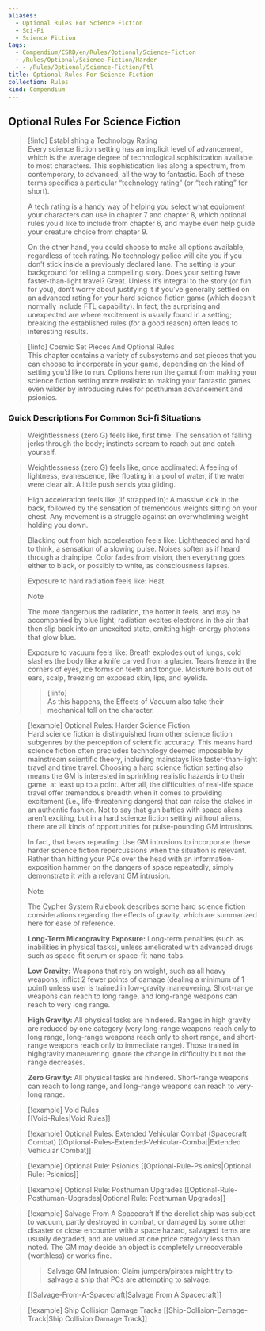 ```yaml
---
aliases:
  - Optional Rules For Science Fiction
  - Sci-Fi
  - Science Fiction
tags:
  - Compendium/CSRD/en/Rules/Optional/Science-Fiction
  - /Rules/Optional/Science-Fiction/Harder
  - - /Rules/Optional/Science-Fiction/Ftl
title: Optional Rules For Science Fiction
collection: Rules
kind: Compendium
---
```

## Optional Rules For Science Fiction  
> [!info] Establishing a Technology Rating  
> Every science fiction setting has an implicit level of advancement, which is the average degree of technological sophistication available to most characters. This sophistication lies along a spectrum, from contemporary, to advanced, all the way to fantastic. Each of these terms specifies a particular “technology rating” (or “tech rating” for short).   
> 
> A tech rating is a handy way of helping you select what equipment your characters can use in chapter 7 and chapter 8, which optional rules you’d like to include from chapter 6, and maybe even help guide your creature choice from chapter 9.  
> 
> On the other hand, you could choose to make all options available, regardless of tech rating. No technology police will cite you if you don’t stick inside a previously declared lane. The setting is your background for telling a compelling story. Does your setting have faster-than-light travel? Great. Unless it’s integral to the story (or fun for you), don’t worry about justifying it if you’ve generally settled on an advanced rating for your hard science fiction game (which doesn’t normally include FTL capability). In fact, the surprising and unexpected are where excitement is usually found in a setting; breaking the established rules (for a good reason) often leads to interesting results.

>[!info] Cosmic Set Pieces And Optional Rules  
>This chapter contains a variety of subsystems and set pieces that you can choose to incorporate in your game, depending on the kind of setting you’d like to run. Options here run the gamut from making your science fiction setting more realistic to making your fantastic games even wilder by introducing rules for posthuman advancement and psionics.

### Quick Descriptions For Common Sci-fi Situations  
>Weightlessness (zero G) feels like, first time: The sensation of falling jerks through the body; instincts scream to reach out and catch yourself.  

>Weightlessness (zero G) feels like, once acclimated: A feeling of lightness, evanescence, like floating in a pool of water, if the water were clear air. A little push sends you gliding. 

>High acceleration feels like (if strapped in): A massive kick in the back, followed by the sensation of tremendous weights sitting on your chest. Any movement is a struggle against an overwhelming weight holding you down.  

>Blacking out from high acceleration feels like: Lightheaded and hard to think, a sensation of a slowing pulse. Noises soften as if heard through a drainpipe. Color fades from vision, then everything goes either to black, or possibly to white, as consciousness lapses. 

>Exposure to hard radiation feels like: Heat. 
>>[!note]  
>>The more dangerous the radiation, the hotter it feels, and may be accompanied by blue light; radiation excites electrons in the air that then slip back into an unexcited state, emitting high-energy photons that glow blue.

>Exposure to vacuum feels like: Breath explodes out of lungs, cold slashes the body like a knife carved from a glacier. Tears freeze in the corners of eyes, ice forms on teeth and tongue. Moisture boils out of ears, scalp, freezing on exposed skin, lips, and eyelids.   
>>[!info]  
>>As this happens, the Effects of Vacuum also take their mechanical toll on the character.

>[!example] Optional Rules: Harder Science Fiction  
>Hard science fiction is distinguished from other science fiction subgenres by the perception of scientific accuracy. This means hard science fiction often precludes technology deemed impossible by mainstream scientific theory, including mainstays like faster-than-light travel and time travel. Choosing a hard science fiction setting also means the GM is interested in sprinkling realistic hazards into their game, at least up to a point. After all, the difficulties of real-life space travel offer tremendous breadth when it comes to providing excitement (i.e., life-threatening dangers) that can raise the stakes in an authentic fashion. Not to say that gun battles with space aliens aren’t exciting, but in a hard science fiction setting without aliens, there are all kinds of opportunities for pulse-pounding GM intrusions.  
>
>In fact, that bears repeating: Use GM intrusions to incorporate these harder science fiction repercussions when the situation is relevant. Rather than hitting your PCs over the head with an information-exposition hammer on the dangers of space repeatedly, simply demonstrate it with a relevant GM intrusion.  
>
>>[!note] 
>>The Cypher System Rulebook describes some hard science fiction considerations regarding the effects of gravity, which are summarized here for ease of reference.  
>>
>>**Long-Term Microgravity Exposure:** Long-term penalties (such as inabilities in  physical tasks), unless ameliorated with advanced drugs such as space-fit serum or space-fit nano-tabs.  
>>
>>**Low Gravity:** Weapons that rely on weight, such as all heavy weapons, inflict 2 fewer points of damage (dealing a minimum of 1 point) unless user is trained in low-gravity maneuvering. Short-range weapons can reach to long range, and long-range weapons can reach to very long range.  
>>
>>**High Gravity:** All physical tasks are hindered. Ranges in high gravity are reduced by one category (very long-range weapons reach only to long range, long-range weapons reach only to short range, and short-range weapons reach only to immediate range). Those trained in highgravity maneuvering ignore the change in difficulty but not the range decreases.  
>>
>>**Zero Gravity:** All physical tasks are hindered. Short-range weapons can reach to long range, and long-range weapons can reach to very-long range.  

>[!example] Void Rules  
>[[Void-Rules|Void Rules]]  

>[!example] Optional Rules: Extended Vehicular Combat (Spacecraft Combat)
>[[Optional-Rules-Extended-Vehicular-Combat|Extended Vehicular Combat]]

>[!example] Optional Rule: Psionics
>[[Optional-Rule-Psionics|Optional Rule: Psionics]]  

>[!example] Optional Rule: Posthuman Upgrades
>[[Optional-Rule-Posthuman-Upgrades|Optional Rule: Posthuman Upgrades]]

>[!example] Salvage From A Spacecraft
>If the derelict ship was subject to vacuum, partly destroyed in combat, or damaged by some other disaster or close encounter with a space hazard, salvaged items are usually degraded, and are valued at one price category less than noted. The GM may decide an object is completely unrecoverable (worthless) or works fine.	
>>Salvage GM Intrusion: Claim jumpers/pirates might try to salvage a ship that PCs are attempting to salvage.
>  
>  [[Salvage-From-A-Spacecraft|Salvage From A Spacecraft]]  

>[!example] Ship Collision Damage Tracks
>[[Ship-Collision-Damage-Track|Ship Collision Damage Track]]


